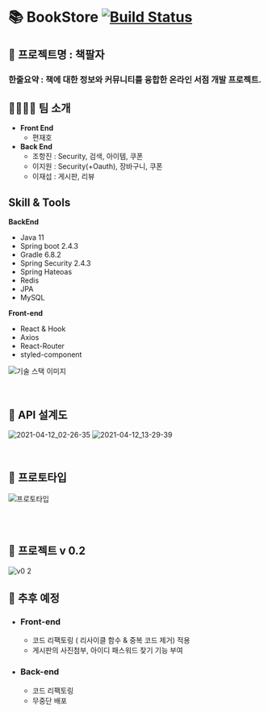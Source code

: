 # 📚 BookStore [![Build Status](https://www.travis-ci.com/localBookStore/bookstore.svg?branch=develop)](https://www.travis-ci.com/localBookStore/bookstore)

## 📖 프로젝트명 : 책팔자
### 한줄요약 : 책에 대한 정보와 커뮤니티를 융합한 온라인 서점 개발 프로젝트.

## 👨‍👨‍👦‍👦 팀 소개
- **Front End**
   - 편재호
- **Back End**
   - 조항진 : Security, 검색, 아이템, 쿠폰
   - 이지원 : Security(+Oauth), 장바구니, 쿠폰
   - 이재섭 : 게시판, 리뷰

## Skill & Tools

**BackEnd**
- Java 11
- Spring boot 2.4.3
- Gradle 6.8.2
- Spring Security 2.4.3
- Spring Hateoas
- Redis
- JPA
- MySQL

**Front-end**
- React & Hook
- Axios
- React-Router
- styled-component

![기술 스택 이미지](https://user-images.githubusercontent.com/56857925/114336678-71aeb800-9b8a-11eb-8b20-f9ebc1f036c3.png)


<br/>


## 📜 API 설계도
![2021-04-12_02-26-35](https://user-images.githubusercontent.com/56857925/114314684-98db9a00-9b36-11eb-96cf-ed48bdb52037.jpg)
![2021-04-12_13-29-39](https://user-images.githubusercontent.com/56857925/114340756-35338a00-9b93-11eb-9598-84761590edeb.jpg)



<br/>

## 📝 프로토타입

![프로토타입](https://user-images.githubusercontent.com/59079426/114315830-a8111680-9b3b-11eb-9c07-b9540eef3979.gif)



<br></br>




## 🚧 프로젝트 v 0.2

![v0 2](https://user-images.githubusercontent.com/59079426/116735231-338a1300-aa29-11eb-869f-c1b43a0357c4.gif)



## 💪 추후 예정
- ### Front-end

  - 코드 리팩토링 ( 리사이클 함수 & 중복 코드 제거) 적용
  - 게시판의 사진첨부, 아이디 패스워드 찾기 기능 부여

- ### Back-end

  - 코드 리팩토링
  - 무중단 배포 

